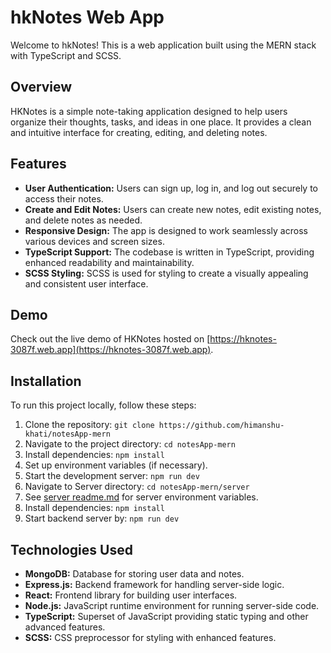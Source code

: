 # hkNotes Web App

Welcome to hkNotes! This is a web application built using the MERN stack with TypeScript and SCSS.

## Overview

HKNotes is a simple note-taking application designed to help users organize their thoughts, tasks, and ideas in one place. It provides a clean and intuitive interface for creating, editing, and deleting notes.

## Features

- **User Authentication:** Users can sign up, log in, and log out securely to access their notes.
- **Create and Edit Notes:** Users can create new notes, edit existing notes, and delete notes as needed.
- **Responsive Design:** The app is designed to work seamlessly across various devices and screen sizes.
- **TypeScript Support:** The codebase is written in TypeScript, providing enhanced readability and maintainability.
- **SCSS Styling:** SCSS is used for styling to create a visually appealing and consistent user interface.

## Demo

Check out the live demo of HKNotes hosted on [https://hknotes-3087f.web.app](https://hknotes-3087f.web.app).

## Installation

To run this project locally, follow these steps:

1. Clone the repository: `git clone https://github.com/himanshu-khati/notesApp-mern`
2. Navigate to the project directory: `cd notesApp-mern`
3. Install dependencies: `npm install`
4. Set up environment variables (if necessary).
5. Start the development server: `npm run dev`
6. Navigate to Server directory: `cd notesApp-mern/server`
7. See [server readme.md](https://github.com/himanshu-khati/notesApp-mern/blob/main/server/README.md) for server environment variables.
8. Install dependencies: `npm install`
9. Start backend server by: `npm run dev`

## Technologies Used

- **MongoDB:** Database for storing user data and notes.
- **Express.js:** Backend framework for handling server-side logic.
- **React:** Frontend library for building user interfaces.
- **Node.js:** JavaScript runtime environment for running server-side code.
- **TypeScript:** Superset of JavaScript providing static typing and other advanced features.
- **SCSS:** CSS preprocessor for styling with enhanced features.
